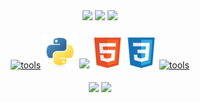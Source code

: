 

<div align="center">
<a href="https://www.linkedin.com/in/vander-sorte-498463237/" target="_blank"><img src="https://img.shields.io/badge/LinkedIn-0077B5?style=for-the-badge&logo=linkedin&logoColor=white" target="_blank"></a>
<a href="mailto:vander.3601@hotmail.com" target="_blank"><img src="https://img.shields.io/badge/Microsoft_Outlook-0078D4?style=for-the-badge&logo=microsoft-outlook&logoColor=white" target="_blank"></a>
<a href="https://instagram.com/powerblack1997" target="_blank"><img src="https://img.shields.io/badge/-Instagram-%23E4405F?style=for-the-badge&logo=instagram&logoColor=white" target="_blank"></a>  
<div>

####
  
<div align="center">
<a href="https://github.com/vandersorte"><img width="40" alt="tools" src="https://camo.githubusercontent.com/beb64ff21c883e318e4f5db5231c2ba4175705bea1c9249e82a41ab375db4f75/68747470733a2f2f6d65646961322e67697068792e636f6d2f6d656469612f51737347456d706b79454f684243623765312f67697068792e6769663f6369643d656366303565343761306e336769316266716e74716d6f62386739616964316f796a327772336473336d67373030626c267269643d67697068792e676966"></a>
<img height="54em" src="https://raw.githubusercontent.com/devicons/devicon/master/icons/python/python-original.svg"/>
<img height="50em" src="https://www.freepnglogos.com/uploads/javascript-png/js-logo-png-5.png"/>
<img height="50em" src="https://raw.githubusercontent.com/devicons/devicon/master/icons/html5/html5-original.svg"/>
<img height="50em" src="https://raw.githubusercontent.com/devicons/devicon/master/icons/css3/css3-original.svg"/>
<a href="https://github.com/vandersorte"><img width="40" alt="tools" src="https://camo.githubusercontent.com/beb64ff21c883e318e4f5db5231c2ba4175705bea1c9249e82a41ab375db4f75/68747470733a2f2f6d65646961322e67697068792e636f6d2f6d656469612f51737347456d706b79454f684243623765312f67697068792e6769663f6369643d656366303565343761306e336769316266716e74716d6f62386739616964316f796a327772336473336d67373030626c267269643d67697068792e676966"></a>
<div>

####

<div align="center">
<img  height="175em" src="https://github-readme-stats.vercel.app/api?username=vandersorte&show_icons=true&theme=transparent"/>
<img  height="175em" src="https://github-readme-stats.vercel.app/api/top-langs/?username=vandersorte&layout=compact&langs_count=16&theme=transparent"/>
</div>

